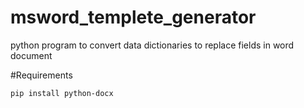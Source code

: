 # msword_templete_generator
python program to convert data dictionaries to replace fields in word document

#Requirements
```
pip install python-docx
```
